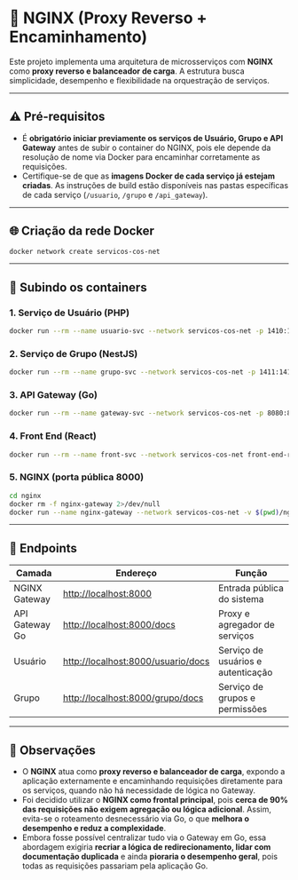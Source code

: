 # 🧭 NGINX (Proxy Reverso + Encaminhamento)

Este projeto implementa uma arquitetura de microsserviços com **NGINX** como **proxy reverso e balanceador de carga**. A estrutura busca simplicidade, desempenho e flexibilidade na orquestração de serviços.

---

## ⚠️ Pré-requisitos

* É **obrigatório iniciar previamente os serviços de Usuário, Grupo e API Gateway** antes de subir o container do NGINX, pois ele depende da resolução de nome via Docker para encaminhar corretamente as requisições.
* Certifique-se de que as **imagens Docker de cada serviço já estejam criadas**. As instruções de build estão disponíveis nas pastas específicas de cada serviço (`/usuario`, `/grupo` e `/api_gateway`).

---

## 🌐 Criação da rede Docker

```bash
docker network create servicos-cos-net
```

---

## 🚀 Subindo os containers

### 1. Serviço de Usuário (PHP)

```bash
docker run --rm --name usuario-svc --network servicos-cos-net -p 1410:1410 usuario-autenticacao-php
```

### 2. Serviço de Grupo (NestJS)

```bash
docker run --rm --name grupo-svc --network servicos-cos-net -p 1411:1411 grupo-nestjs
```

### 3. API Gateway (Go)

```bash
docker run --rm --name gateway-svc --network servicos-cos-net -p 8080:8080 api-gateway
```

### 4. Front End (React)

```bash
docker run --rm --name front-svc --network servicos-cos-net front-end-react
```

### 5. NGINX (porta pública 8000)

```bash
cd nginx
docker rm -f nginx-gateway 2>/dev/null
docker run --name nginx-gateway --network servicos-cos-net -v $(pwd)/nginx.conf:/etc/nginx/nginx.conf:ro -p 8000:80 nginx:alpine
```

---

## 🔎 Endpoints

| Camada         | Endereço                                                                 | Função                         |
| -------------- | ------------------------------------------------------------------------ | ------------------------------ |
| NGINX Gateway  | [http://localhost:8000](http://localhost:8000)                           | Entrada pública do sistema     |
| API Gateway Go | [http://localhost:8000/docs](http://localhost:8000/docs)                 | Proxy e agregador de serviços  |
| Usuário        | [http://localhost:8000/usuario/docs](http://localhost:8000/usuario/docs) | Serviço de usuários e autenticação        |
| Grupo          | [http://localhost:8000/grupo/docs](http://localhost:8000/grupo/docs)     | Serviço de grupos e permissões |

---

## 💬 Observações

* O **NGINX** atua como **proxy reverso e balanceador de carga**, expondo a aplicação externamente e encaminhando requisições diretamente para os serviços, quando não há necessidade de lógica no Gateway.
* Foi decidido utilizar o **NGINX como frontal principal**, pois **cerca de 90% das requisições não exigem agregação ou lógica adicional**. Assim, evita-se o roteamento desnecessário via Go, o que **melhora o desempenho e reduz a complexidade**.
* Embora fosse possível centralizar tudo via o Gateway em Go, essa abordagem exigiria **recriar a lógica de redirecionamento, lidar com documentação duplicada** e ainda **pioraria o desempenho geral**, pois todas as requisições passariam pela aplicação Go.